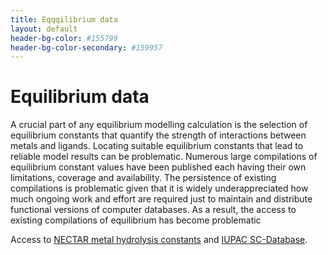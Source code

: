 ```yaml
---
title: Eqqqilibrium data
layout: default
header-bg-color: #155799
header-bg-color-secondary: #159957 
---
```

# Equilibrium data

A crucial part of any equilibrium modelling calculation is the selection of equilibrium constants that quantify the strength of interactions between metals and ligands. Locating suitable equilibrium constants that lead to reliable model results can be problematic. Numerous large compilations of equilibrium constant values have been published each having their own limitations, coverage and  availability. The persistence of existing compilations is problematic given that it is widely underappreciated how much ongoing work and effort are required just to maintain and distribute functional versions of computer databases. As a result, the access to existing compilations of equilibrium has become problematic 

Access to [NECTAR metal hydrolysis constants](cost-nectar.html) and [IUPAC SC-Database](sc-database.md).
